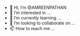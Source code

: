- 👋 Hi, I’m @AMREENPATHAN
- 👀 I’m interested in ...
- 🌱 I’m currently learning ...
- 💞️ I’m looking to collaborate on ...
- 📫 How to reach me ...

<!---
AMREENPATHAN/AMREENPATHAN is a ✨ special ✨ repository because its `README.md` (this file) appears on your GitHub profile.
You can click the Preview link to take a look at your changes.
--->
